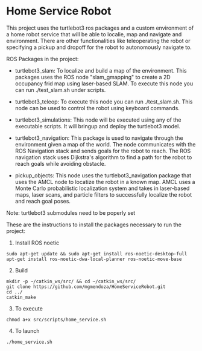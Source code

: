 # Home Service Robot

This project uses the turtlebot3 ros packages and a custom environment of a home robot service that will be able to localie, map and navigate and environment. There are other functionalities like teleoperating the robot or specifying a pickup and dropoff for the robot to autonomously navigate to. 

ROS Packages in the project:
* turtlebot3_slam: To localize and build a map of the environment. This packages uses the ROS node "slam_gmapping" to create a 2D occupancy frid map using laser-based SLAM. To execute this node you can run ./test_slam.sh under scripts.

* turtlebot3_teleop: To execute this node you can run ./test_slam.sh. This node can be used to control the robot using keyboard commands.

* turtlebot3_simulations: This node will be executed using any of the executable scripts. It will bringup and deploy the turtlebot3 model.

* turtlebot3_navigation: This package is used to navigate through the environment given a map of the world. The node communicates with the ROS Navigation stack and sends goals for the robot to reach. The ROS navigation stack uses Dijkstra's algorithm to find a path for the robot to reach goals while avoiding obstacle.

* pickup_objects: This node uses the turtlebot3_navigation package that uses the AMCL node to locatize the robot in a known map. AMCL uses a Monte Carlo probabilistic localization system and takes in laser-based maps, laser scans, and particle filters to successfully localize the robot and reach goal poses. 

Note: turtlebot3 submodules need to be poperly set

These are the instructions to install the packages necessary to run the project: 

1. Install ROS noetic
```
sudo apt-get update && sudo apt-get install ros-noetic-desktop-full
apt-get install ros-noetic-dwa-local-planner ros-noetic-move-base
```

2. Build
```
mkdir -p ~/catkin_ws/src/ && cd ~/catkin_ws/src/
git clone https://github.com/mgmendoza/HomeServiceRobot.git
cd ../
catkin_make
```
3. To execute
```
chmod a+x src/scripts/home_service.sh
```
4. To launch
```
./home_service.sh
```



